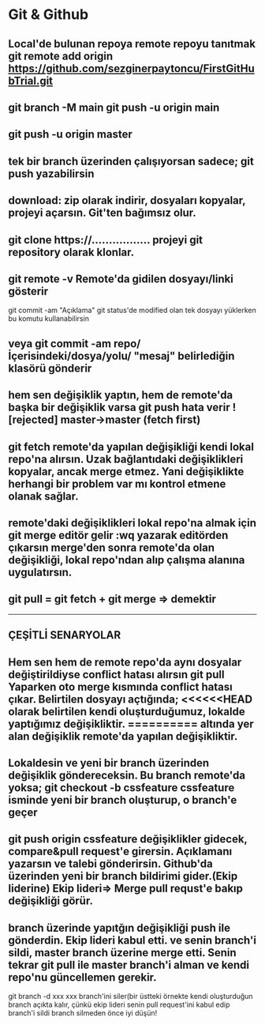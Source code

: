 # Git & Github


Local'de bulunan repoya remote repoyu tanıtmak
git remote add origin https://github.com/sezginerpaytoncu/FirstGitHubTrial.git
------------------------------
git branch -M main
git push -u origin main
------------------------------
git push -u origin master
------------------------------
tek bir branch üzerinden çalışıyorsan sadece;
git push
yazabilirsin
------------------------------
download: zip olarak indirir, dosyaları kopyalar, projeyi açarsın. Git'ten bağımsız olur.
------------------------------
git clone https://.................
projeyi git repository olarak klonlar.
------------------------------
git remote -v
Remote'da gidilen dosyayı/linki gösterir
------------------------------------------------------------
git commit -am "Açıklama" 
git status'de modified olan tek dosyayı yüklerken bu komutu kullanabilirsin

veya
git commit -am repo/İçerisindeki/dosya/yolu/ "mesaj"
belirlediğin klasörü gönderir
------------------------------------------------------------

hem sen değişiklik yaptın, hem de remote'da başka bir değişiklik varsa git push hata verir
![rejected] master->master (fetch first)
-----
git fetch
remote'da yapılan değişikliği kendi lokal repo'na alırsın.
Uzak bağlantıdaki değişiklikleri kopyalar, ancak merge etmez. 
Yani değişiklikte herhangi bir problem var mı kontrol etmene olanak sağlar.
-----
remote'daki değişiklikleri lokal repo'na almak için
git merge 
editör gelir
:wq	yazarak editörden çıkarsın
merge'den sonra remote'da olan değişikliği, lokal repo'ndan alıp çalışma alanına uygulatırsın.
-----
git pull = git fetch + git merge => demektir
-----

--------------------------------------------------------------------------------

ÇEŞİTLİ SENARYOLAR
------------------------------------------------------------
Hem sen hem de remote repo'da aynı dosyalar değiştirildiyse conflict hatası alırsın
git pull 
Yaparken oto merge kısmında conflict hatası çıkar. Belirtilen dosyayı açtığında;
<<<<<<HEAD	olarak belirtilen kendi oluşturduğumuz, lokalde yaptığımız değişikliktir.
==========	altında yer alan değişiklik remote'da yapılan değişikliktir.
------------------------------
Lokaldesin ve yeni bir branch üzerinden değişiklik göndereceksin. Bu branch remote'da yoksa;
git checkout -b cssfeature
cssfeature isminde yeni bir branch oluşturup, o branch'e geçer
-----
git push origin cssfeature
değişiklikler gidecek, compare&pull request'e girersin. Açıklamanı yazarsın ve talebi gönderirsin.
Github'da üzerinden yeni bir branch bildirimi gider.(Ekip liderine)
Ekip lideri=> Merge pull requst'e bakıp değişikliği görür.
------------------------------------------------------------

branch üzerinde yapıtğın değişikliği push ile gönderdin. Ekip lideri kabul etti. ve senin branch'i sildi, master branch üzerine merge etti.
Senin tekrar git pull ile master branch'i alman ve kendi repo'nu güncellemen gerekir.
------------------------------
git branch -d xxx
xxx branch'ini siler(bir üstteki örnekte kendi oluşturduğun branch açıkta kalır, çünkü ekip lideri senin pull request'ini kabul edip branch'i sildi
branch silmeden önce iyi düşün!


